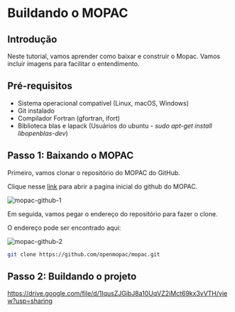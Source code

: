 # Buildando o MOPAC

## Introdução

Neste tutorial, vamos aprender como baixar e construir o Mopac. Vamos incluir imagens para facilitar o entendimento.

## Pré-requisitos
- Sistema operacional compatível (Linux, macOS, Windows)
- Git instalado
- Compilador Fortran (gfortran, ifort)
- Biblioteca blas e lapack (Usuários do ubuntu - _sudo apt-get install libopenblas-dev_)

## Passo 1: Baixando o MOPAC

Primeiro, vamos clonar o repositório do MOPAC do GitHub.

Clique nesse [link](https://github.com/openmopac/mopac) para abrir a pagina inicial do github do MOPAC.

![mopac-github-1](https://drive.google.com/uc?export=view&id=1IqusZJGibJ8a10UqVZ2iMct69kx3vVTH)

Em seguida, vamos pegar o endereço do repositório para fazer o clone. 

O endereço pode ser encontrado aqui:

![mopac-github-2](https://drive.google.com/uc?export=view&id=1--JISsNJT4ULhu2QkdpKX3diYX1m-83D)

```sh
git clone https://github.com/openmopac/mopac.git
```

## Passo 2: Buildando o projeto



https://drive.google.com/file/d/1IqusZJGibJ8a10UqVZ2iMct69kx3vVTH/view?usp=sharing